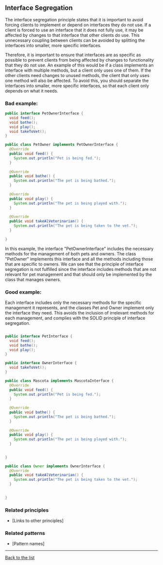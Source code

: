 ## Interface Segregation
The interface segregation principle states that it is important to avoid forcing clients to implement or depend on interfaces they do not use. If a client is forced to use an interface that it does not fully use, it may be affected by changes to that interface that other clients do use. This unnecessary coupling between clients can be avoided by splitting the interfaces into smaller, more specific interfaces.

Therefore, it is important to ensure that interfaces are as specific as possible to prevent clients from being affected by changes to functionality that they do not use. An example of this would be if a class implements an interface with multiple methods, but a client only uses one of them. If the other clients need changes to unused methods, the client that only uses one method will also be affected. To avoid this, you should separate the interfaces into smaller, more specific interfaces, so that each client only depends on what it needs.

### Bad example:
~~~java
public interface PetOwnerInterface {
  void feed();
  void bathe();
  void play();
  void takeToVet();
}

public class PetOwner implements PetOwnerInterface {
  @Override
  public void feed() {
    System.out.println("Pet is being fed.");
  }
  
  @Override
  public void bathe() {
    System.out.println("The pet is being bathed.");
  }
  
  @Override
  public void play() {
    System.out.println("The pet is being played with.");
  }
  
  @Override
  public void takeAlVeterinarian() {
    System.out.println("The pet is being taken to the vet.");
  }
  
}
~~~
In this example, the interface "PetOwnerInterface" includes the necessary methods for the management of both pets and owners. The class "PetOwner" implements this interface and all the methods including those that are specific to owners. We can see that the principle of interface segregation is not fulfilled since the interface includes methods that are not relevant for pet management and that should only be implemented by the class that manages owners.

### Good example:

Each interface includes only the necessary methods for the specific management it represents, and the classes Pet and Owner implement only the interface they need. This avoids the inclusion of irrelevant methods for each management, and complies with the SOLID principle of interface segregation.
~~~java

public interface PetInterface {
  void feed();
  void bathe();
  void play();
}

public interface OwnerInterface {
  void takeToVet();
}

public class Mascota implements MascotaInterface {
  @Override
  public void feed() {
    System.out.println("Pet is being fed.");
  }
  
  @Override
  public void bathe() {
    System.out.println("The pet is being bathed.");
  }
  
  @Override
  public void play() {
    System.out.println("The pet is being played with.");
  }
  
 
}

public class Owner implements OwnerInterface {
  @Override
  public void takeAlVeterinarian() {
    System.out.println("The pet is being taken to the vet.");
  }
  
  
}
~~~
### Related principles

- [Links to other principles] 

### Related patterns

- [Pattern names]

---
[Back to the list](./README.md)